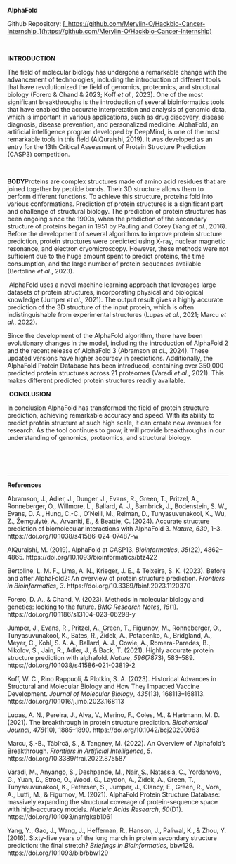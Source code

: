 **AlphaFold**

Github Repository: [_https://github.com/Merylin-O/Hackbio-Cancer-Internship_](https://github.com/Merylin-O/Hackbio-Cancer-Internship)

 

**INTRODUCTION**

The field of molecular biology has undergone a remarkable change with the advancement of technologies, including the introduction of different tools that have revolutionized the field of genomics, proteomics, and structural biology (Forero & Chand & 2023; Koff _et al._, 2023). One of the most significant breakthroughs is the introduction of several bioinformatics tools that have enabled the accurate interpretation and analysis of genomic data, which is important in various applications, such as drug discovery, disease diagnosis, disease prevention, and personalized medicine. AlphaFold, an artificial intelligence program developed by DeepMind, is one of the most remarkable tools in this field (AlQuraishi, 2019). It was developed as an entry for the 13th Critical Assessment of Protein Structure Prediction (CASP3) competition.

 

**BODY**Proteins are complex structures made of amino acid residues that are joined together by peptide bonds. Their 3D structure allows them to perform different functions. To achieve this structure, proteins fold into various conformations. Prediction of protein structures is a significant part and challenge of structural biology. The prediction of protein structures has been ongoing since the 1900s, when the prediction of the secondary structure of proteins began in 1951 by Pauling and Corey (Yang _et al_., 2016). Before the development of several algorithms to improve protein structure prediction, protein structures were predicted using X-ray, nuclear magnetic resonance, and electron cryomicroscopy. However, these methods were not sufficient due to the huge amount spent to predict proteins, the time consumption, and the large number of protein sequences available (Bertoline _et al_., 2023).

 AlphaFold uses a novel machine learning approach that leverages large datasets of protein structures, incorporating physical and biological knowledge (Jumper _et al_., 2021). The output result gives a highly accurate prediction of the 3D structure of the input protein, which is often indistinguishable from experimental structures (Lupas _et al_., 2021; Marcu _et al_., 2022).

Since the development of the AlphaFold algorithm, there have been evolutionary changes in the model, including the introduction of AlphaFold 2 and the recent release of AlphaFold 3 (Abramson _et al_., 2024). These updated versions have higher accuracy in predictions. Additionally, the AlphaFold Protein Database has been introduced, containing over 350,000 predicted protein structures across 21 proteomes (Varadi _et al_., 2021). This makes different predicted protein structures readily available.

 **CONCLUSION**

In conclusion AlphaFold has transformed the field of protein structure prediction, achieving remarkable accuracy and speed. With its ability to predict protein structure at such high scale, it can create new avenues for research. As the tool continues to grow, it will provide breakthroughs in our understanding of genomics, proteomics, and structural biology.

 

 

****

**References**

Abramson, J., Adler, J., Dunger, J., Evans, R., Green, T., Pritzel, A., Ronneberger, O., Willmore, L., Ballard, A. J., Bambrick, J., Bodenstein, S. W., Evans, D. A., Hung, C.-C., O’Neill, M., Reiman, D., Tunyasuvunakool, K., Wu, Z., Žemgulytė, A., Arvaniti, E., & Beattie, C. (2024). Accurate structure prediction of biomolecular interactions with AlphaFold 3. _Nature_, _630_, 1–3. https\://doi.org/10.1038/s41586-024-07487-w

AlQuraishi, M. (2019). AlphaFold at CASP13. _Bioinformatics_, _35_(22), 4862–4865. https\://doi.org/10.1093/bioinformatics/btz422

Bertoline, L. M. F., Lima, A. N., Krieger, J. E., & Teixeira, S. K. (2023). Before and after AlphaFold2: An overview of protein structure prediction. _Frontiers in Bioinformatics_, _3_. https\://doi.org/10.3389/fbinf.2023.1120370

Forero, D. A., & Chand, V. (2023). Methods in molecular biology and genetics: looking to the future. _BMC Research Notes_, _16_(1). https\://doi.org/10.1186/s13104-023-06298-y

Jumper, J., Evans, R., Pritzel, A., Green, T., Figurnov, M., Ronneberger, O., Tunyasuvunakool, K., Bates, R., Žídek, A., Potapenko, A., Bridgland, A., Meyer, C., Kohl, S. A. A., Ballard, A. J., Cowie, A., Romera-Paredes, B., Nikolov, S., Jain, R., Adler, J., & Back, T. (2021). Highly accurate protein structure prediction with alphafold. _Nature_, _596_(7873), 583–589. https\://doi.org/10.1038/s41586-021-03819-2

Koff, W. C., Rino Rappuoli, & Plotkin, S. А. (2023). Historical Advances in Structural and Molecular Biology and How They Impacted Vaccine Development. _Journal of Molecular Biology_, _435_(13), 168113–168113. https\://doi.org/10.1016/j.jmb.2023.168113

Lupas, A. N., Pereira, J., Alva, V., Merino, F., Coles, M., & Hartmann, M. D. (2021). The breakthrough in protein structure prediction. _Biochemical Journal_, _478_(10), 1885–1890. https\://doi.org/10.1042/bcj20200963

Marcu, Ş.-B., Tăbîrcă, S., & Tangney, M. (2022). An Overview of Alphafold’s Breakthrough. _Frontiers in Artificial Intelligence_, _5_. https\://doi.org/10.3389/frai.2022.875587

Varadi, M., Anyango, S., Deshpande, M., Nair, S., Natassia, C., Yordanova, G., Yuan, D., Stroe, O., Wood, G., Laydon, A., Žídek, A., Green, T., Tunyasuvunakool, K., Petersen, S., Jumper, J., Clancy, E., Green, R., Vora, A., Lutfi, M., & Figurnov, M. (2021). AlphaFold Protein Structure Database: massively expanding the structural coverage of protein-sequence space with high-accuracy models. _Nucleic Acids Research_, _50_(D1). https\://doi.org/10.1093/nar/gkab1061

Yang, Y., Gao, J., Wang, J., Heffernan, R., Hanson, J., Paliwal, K., & Zhou, Y. (2016). Sixty-five years of the long march in protein secondary structure prediction: the final stretch? _Briefings in Bioinformatics_, bbw129. https\://doi.org/10.1093/bib/bbw129

 
